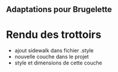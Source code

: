 Adaptations pour Brugelette
---------------------------

# Rendu des trottoirs

* ajout sidewalk dans fichier .style
* nouvelle couche dans le projet
* style et dimensions de cette couche

# 
